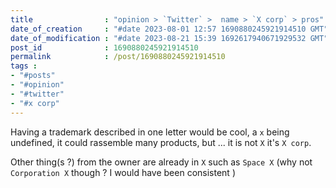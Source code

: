 ```yaml
---
title                : "opinion > `Twitter` >  name > `X corp` > pros"
date_of_creation     : "#date 2023-08-01 12:57 1690880245921914510 GMT"
date_of_modification : "#date 2023-08-21 15:39 1692617940671929532 GMT"
post_id              : 1690880245921914510
permalink            : /post/1690880245921914510
tags :
- "#posts"
- "#opinion"
- "#twitter"
- "#x corp"
---
```


Having a trademark described in one letter would be cool, a `x` being undefined, it could rassemble many products, but ... it is not `X` it's `X corp`.

Other thing(s ?) from the owner are already in `X` such as `Space X` (why not  `Corporation X` though ? I would have been consistent )



